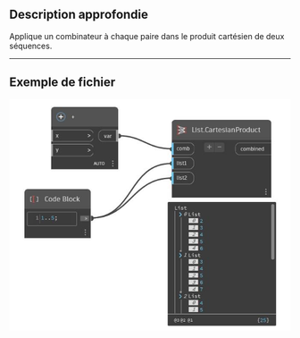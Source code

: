 ## Description approfondie
Applique un combinateur à chaque paire dans le produit cartésien de deux séquences.
___
## Exemple de fichier

![CartesianProduct](./CoreNodeModels.HigherOrder.CartesianProduct_img.jpg)


